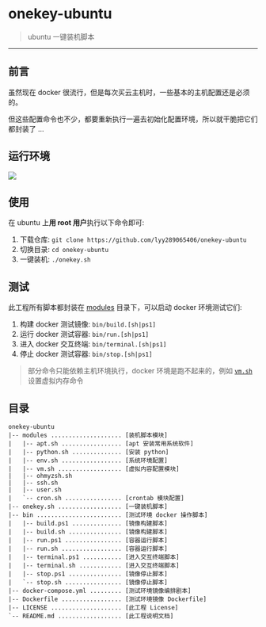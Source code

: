 # onekey-ubuntu

> ubuntu 一键装机脚本

------


## 前言

虽然现在 docker 很流行，但是每次买云主机时，一些基本的主机配置还是必须的。

但这些配置命令也不少，都要重新执行一遍去初始化配置环境，所以就干脆把它们都封装了 ...


## 运行环境

![](https://img.shields.io/badge/Ubuntu%20x64-red.svg)


## 使用

在 ubuntu 上**用 root 用户**执行以下命令即可: 

1. 下载仓库: `git clone https://github.com/lyy289065406/onekey-ubuntu`
2. 切换目录: `cd onekey-ubuntu`
3. 一键装机: `./onekey.sh`


## 测试

此工程所有脚本都封装在 [modules](./modules/) 目录下，可以启动 docker 环境测试它们:

1. 构建 docker 测试镜像: `bin/build.[sh|ps1]`
2. 运行 docker 测试容器: `bin/run.[sh|ps1]`
3. 进入 docker 交互终端: `bin/terminal.[sh|ps1]`
4. 停止 docker 测试容器: `bin/stop.[sh|ps1]`


> 部分命令只能依赖主机环境执行，docker 环境是跑不起来的，例如 [`vm.sh`](./modules/vm.sh) 设置虚拟内存命令


## 目录

```
onekey-ubuntu
|-- modules .................... [装机脚本模块]
|   |-- apt.sh ................. [apt 安装常用系统软件]
|   |-- python.sh .............. [安装 python]
|   |-- env.sh ................. [系统环境配置]
|   |-- vm.sh .................. [虚拟内容配置模块]
|   |-- ohmyzsh.sh
|   |-- ssh.sh
|   |-- user.sh
|   `-- cron.sh ................ [crontab 模块配置]
|-- onekey.sh .................. [一键装机脚本]
|-- bin ........................ [测试环境 docker 操作脚本]
|   |-- build.ps1 .............. [镜像构建脚本]
|   |-- build.sh ............... [镜像构建脚本]
|   |-- run.ps1 ................ [容器运行脚本]
|   |-- run.sh ................. [容器运行脚本]
|   |-- terminal.ps1 ........... [进入交互终端脚本]
|   |-- terminal.sh ............ [进入交互终端脚本]
|   |-- stop.ps1 ............... [镜像停止脚本]
|   `-- stop.sh ................ [镜像停止脚本]
|-- docker-compose.yml ......... [测试环境镜像编排剧本]
|-- Dockerfile ................. [测试环境镜像 Dockerfile]
|-- LICENSE .................... [此工程 License]
`-- README.md .................. [此工程说明文档]
```